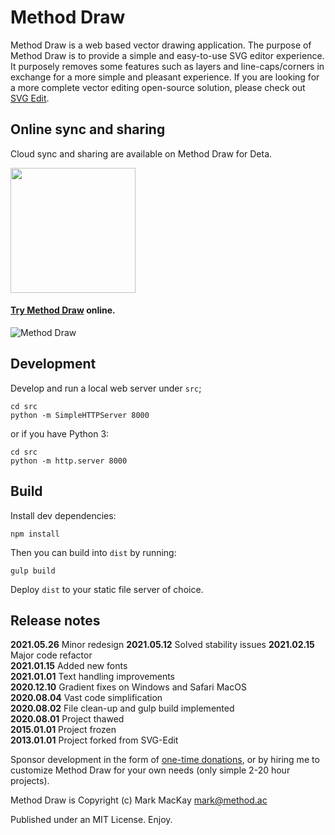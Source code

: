 # Method Draw

Method Draw is a web based vector drawing application. The purpose of Method Draw is to provide a simple and easy-to-use SVG editor experience. It purposely removes some features such as layers and line-caps/corners in exchange for a more simple and pleasant experience. If you are looking for a more complete vector editing open-source solution, please check out [SVG Edit](https://github.com/SVG-Edit/svgedit).

## Online sync and sharing

Cloud sync and sharing are available on Method Draw for Deta.

[<img src="https://method.ac/img/install-on-deta.png" width="200">](https://deta.space/discovery/method-draw?ref=method.ac)

#### [Try Method Draw](https://editor.method.ac) online.

![Method Draw](https://method.ac/img/method-draw2021.png)

## Development

Develop and run a local web server under `src`;

```
cd src
python -m SimpleHTTPServer 8000
```

or if you have Python 3: 

```
cd src
python -m http.server 8000
```

## Build

Install dev dependencies:

`npm install`

Then you can build into `dist` by running:

`gulp build`

Deploy `dist` to your static file server of choice.

## Release notes

**2021.05.26** Minor redesign
**2021.05.12** Solved stability issues
**2021.02.15** Major code refactor  
**2021.01.15** Added new fonts  
**2021.01.01** Text handling improvements  
**2020.12.10** Gradient fixes on Windows and Safari MacOS  
**2020.08.04** Vast code simplification  
**2020.08.02** File clean-up and gulp build implemented  
**2020.08.01** Project thawed  
**2015.01.01** Project frozen  
**2013.01.01** Project forked from SVG-Edit  

Sponsor development in the form of [one-time donations](https://method.ac/donate/), or by hiring me to customize Method Draw for your own needs (only simple 2-20 hour projects).

Method Draw is Copyright (c)
Mark MacKay [mark@method.ac](mailto:mark@method.ac)

Published under an MIT License. Enjoy.
